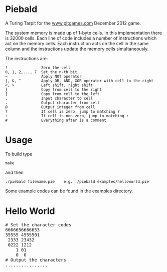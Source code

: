 Piebald
=======

A Turing Tarpit for the www.pltgames.com December 2012 game.

The system memory is made up of 1-byte cells. In this implementation there is 32000 cells. Each line of code includes a number of instructions which act on the memory cells. Each instruction acts on the cell in the same column and the instructions update the memory cells simultaneously.

The instructions are:

```
!               Zero the cell
0, 1, 2,..., 7  Set the n-th bit
~               Apply NOT operator
|, &, ^         Apply OR, AND, XOR operator with cell to the right         
<, >            Left shift, right shift
}               Copy from cell to the right
{               Copy from cell to the left
,               Input character to cell
.               Output character from cell
@               Output integer from cell
?               If cell is zero, jump to matching ?
:               If cell is non-zero, jump to matching :
#               Everything after is a comment
```

Usage
=====

To build type

```
make
```

and then

```
./piebald filename.pie    e.g. ./piebald examples/helloworld.pie  
```

Some example codes can be found in the examples directory.

Hello World
===========

<pre>
# Set the character codes
6666656666653 
35555 4555501
 2333 23432  
 0222 1212   
    1 01     
    0  0
# Output the characters
................
</pre>
